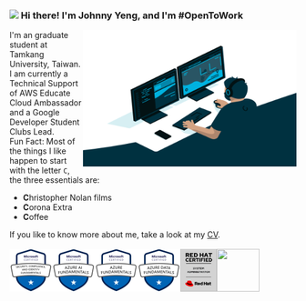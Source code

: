 <h3><img src="https://media.giphy.com/media/hvRJCLFzcasrR4ia7z/giphy.gif" width="25px"> Hi there! I'm Johnny Yeng, and I'm #OpenToWork</h3>
<img align="right" alt="GIF" src="https://github.com/a2902793/a2902793/blob/master/img/code.gif?raw=true" width="375" height="240" />
I'm an graduate student at Tamkang University, Taiwan. I am currently a Technical Support of AWS Educate Cloud Ambassador and a Google Developer Student Clubs Lead.<br>Fun Fact: Most of the things I like happen to start with the letter <code>C</code>, the three essentials are:<ul><li><b>C</b>hristopher Nolan films</li><li><b>C</b>orona Extra</li><li><b>C</b>offee</li></ul>If you like to know more about me, take a look at my <a href="./CV.pdf">CV</a>.<br><br>
<a href="https://www.credly.com/badges/2d263314-8ba4-49d6-88c9-66ce1c541273"><img align="left" height="75" src="img/Certifications/sc-900.png"></a>
<a href="https://www.credly.com/badges/09585e4b-8a76-4cfb-ae91-dfa74362f366"><img align="left" height="75" src="img/Certifications/ai-900.png"></a>
<a href="https://www.credly.com/badges/95f57856-85ec-41dd-b510-783b36986183"><img align="left" height="75" src="img/Certifications/az-900.png"></a>
<a href="https://www.credly.com/badges/20a42d74-0530-441b-b0fb-b8bce54192bc"><img align="left" height="75" src="img/Certifications/dp-900.png"></a>
<a href="https://rhtapps.redhat.com/certifications/badge/verify/DZMTWJ2YIUSXL2PJWE4ZTZEABAAEQU3CUPSQX2KSDXT6RW46LQ3T7ULZ55KZZ56SKO7EQ3ETTLYZQ4U5NQYTCNA62RUWOCM34WWBUYQ="><img align="left" height="75" src="img/Certifications/rhcsa.png"></a>
<img align="left" width="75" height="75" src="https://d1.awsstatic.com/training-and-certification/Certification%20Badges/AWS-Certified_Cloud-Practitioner_512x512.bc006f14f986fa4f3ca238b0b62be458ce1fb5ce.png">
